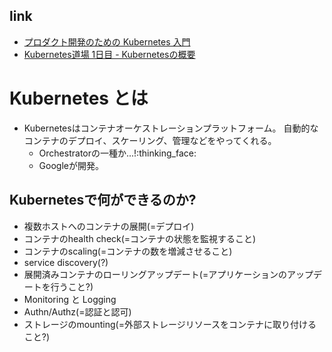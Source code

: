 ## link

- [プロダクト開発のための Kubernetes 入門](https://docs.wantedly.dev/fields/infrastructure/kubernetes-introduction#kubernetes-toha)
- [Kubernetes道場 1日目 - Kubernetesの概要](https://cstoku.dev/posts/2018/k8sdojo-01/)

# Kubernetes とは

- Kubernetesはコンテナオーケストレーションプラットフォーム。 自動的なコンテナのデプロイ、スケーリング、管理などをやってくれる。
  - Orchestratorの一種か...!:thinking_face:
  - Googleが開発。

## Kubernetesで何ができるのか?

- 複数ホストへのコンテナの展開(=デプロイ)
- コンテナのhealth check(=コンテナの状態を監視すること)
- コンテナのscaling(=コンテナの数を増減させること)
- service discovery(?)
- 展開済みコンテナのローリングアップデート(=アプリケーションのアップデートを行うこと?)
- Monitoring と Logging
- Authn/Authz(=認証と認可)
- ストレージのmounting(=外部ストレージリソースをコンテナに取り付けること?)

##
